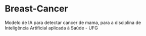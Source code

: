 # Breast-Cancer
Modelo de IA para detectar cancer de mama, para a disciplina de Inteligência Artificial aplicada à Saúde - UFG
